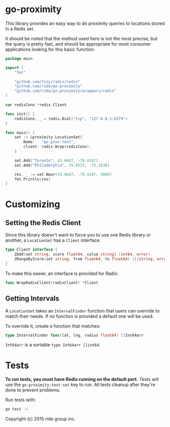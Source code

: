 # go-proximity

This library provides an easy way to do proximity queries to locations stored
in a Redis set.

It should be noted that the method used here is not the most precise,
but the query is pretty fast, and should be appropriate for most consumer
applications looking for this basic function.

```go
package main

import (
	"fmt"

	"github.com/fzzy/radix/redis"
	"github.com/ride/go-proximity"
	"github.com/ride/go-proximity/wrappers/radix"
)

var redisConn *redis.Client

func init() {
	redisConn, _ = redis.Dial("tcp", "127.0.0.1:6379")
}

func main() {
	set := &proximity.LocationSet{
		Name:   "go-prox-test",
		client: radix.Wrap(redisConn),
	}

	set.Add("Toronto", 43.6667, -79.4167)
	set.Add("Philadelphia", 39.9523, -75.1638)

	res, _ := set.Near(43.6687, -79.4167, 5000)
	fmt.Println(res)
}
```

# Customizing

## Setting the Redis Client

Since this library doesn't want to force you to use one Redis library or another,
a `LocationSet` has a `Client` interface.

```go
type Client interface {
	ZAdd(set string, score float64, value string) (int64, error)
	ZRangeByScore(set string, from float64, to float64) ([]string, error)
}
```

To make this easier, an interface is provided for Radix:

```go
func WrapRadixClient(radixClient) *Client
```

## Getting Intervals

A `LocationSet` takes an `IntervalFinder` function that users can override to
match their needs. If no function is provided a default one will be used.

To override it, create a function that matches:

```go
type IntervalFinder func(lat, lng, radius float64) []Int64arr
```

`Int64arr` is a sortable `type Int64arr []int64`.

# Tests

**To run tests, you must have Redis running on the default port.** Tests will
use the `go-proximity:test-set` key to run. All tests cleanup after they're
done to prevent problems.

Run tests with:

```sh
go test -v
```

Copyright (c) 2015 ride group inc.
